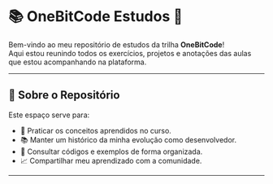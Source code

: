 # 📚 OneBitCode Estudos 🚀

Bem-vindo ao meu repositório de estudos da trilha **OneBitCode**!  
Aqui estou reunindo todos os exercícios, projetos e anotações das aulas que estou acompanhando na plataforma.

---

## 📖 Sobre o Repositório

Este espaço serve para:
- 📝 Praticar os conceitos aprendidos no curso.
- 📚 Manter um histórico da minha evolução como desenvolvedor.
- 💾 Consultar códigos e exemplos de forma organizada.
- 📈 Compartilhar meu aprendizado com a comunidade.

---
